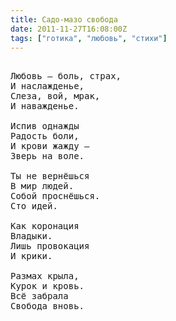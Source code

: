 ```yaml
---
title: Садо-мазо свобода
date: 2011-11-27T16:08:00Z
tags: ["готика", "любовь", "стихи"]
---
```


<pre>

Любовь — боль, страх,
И наслажденье,
Слеза, вой, мрак,
И наважденье.

Испив однажды
Радость боли,
И крови жажду —
Зверь на воле.

Ты не вернёшься
В мир людей.
Собой проснёшься.
Сто идей.

Как коронация
Владыки.
Лишь провокация
И крики.

Размах крыла,
Курок и кровь.
Всё забрала
Свобода вновь.

</pre>